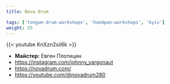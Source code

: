 ```yaml
---
title: Nova Drum

tags: ['tongue-drum-workshops', 'handpan-workshops', 'kyiv']
weight: 55
---
```

{{< youtube KnXzn2sii6k >}}

- **Майстер:** Евген Плотицин
- https://instagram.com/johnny_vargonaut
- https://novadrum.com/
- https://youtube.com/@novadrum280

